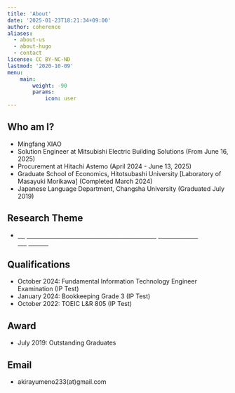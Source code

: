 ```yaml
---
title: 'About'
date: '2025-01-23T18:21:34+09:00'
author: coherence
aliases:
  - about-us
  - about-hugo
  - contact
license: CC BY-NC-ND
lastmod: '2020-10-09'
menu:
    main: 
        weight: -90
        params:
            icon: user
---
```

## Who am I?
- Mingfang XIAO
- Solution Engineer at Mitsubishi Electric Building Solutions (From June 16, 2025)
- Procurement at Hitachi Astemo (April 2024 - June 13, 2025)
- Graduate School of Economics, Hitotsubashi University [Laboratory of Masayuki Morikawa] (Completed March 2024)
- Japanese Language Department, Changsha University (Graduated July 2019)

## Research Theme

- [<mark style="color: white; background-color: transparent;">Impact of COVID-19 on Work-Life Balance: Analysis of Gender Disparities</mark>](https://ssjda.iss.u-tokyo.ac.jp/Direct/resultsearch.php?eid=1427)

## Qualifications

- October 2024: Fundamental Information Technology Engineer Examination (IP Test)
- January 2024: Bookkeeping Grade 3 (IP Test) 
- October 2022: TOEIC L&R 805 (IP Test)

## Award

- July 2019: Outstanding Graduates

## Email

- akirayumeno233(at)gmail.com